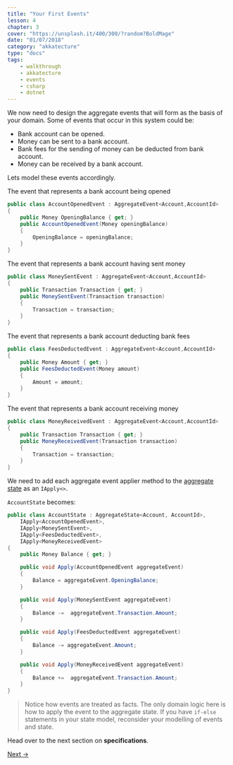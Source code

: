 ```yaml
---
title: "Your First Events"
lesson: 4
chapter: 3
cover: "https://unsplash.it/400/300/?random?BoldMage"
date: "01/07/2018"
category: "akkatecture"
type: "docs"
tags:
    - walkthrough
    - akkatecture
    - events
    - csharp
    - dotnet
---
```

We now need to design the aggregate events that will form as the basis of your domain. Some of events that occur in this system could be:

* Bank account can be opened.
* Money can be sent to a bank account.
* Bank fees for the sending of money can be deducted from bank account.
* Money can be received by a bank account.

Lets model these events accordingly.

The event that represents a bank account being opened
```csharp
public class AccountOpenedEvent : AggregateEvent<Account,AccountId> 
{
    public Money OpeningBalance { get; }
    public AccountOpenedEvent(Money openingBalance)
    {
        OpeningBalance = openingBalance;
    }
}

```

The event that represents a bank account having sent money
```csharp
public class MoneySentEvent : AggregateEvent<Account,AccountId> 
{
    public Transaction Transaction { get; }    
    public MoneySentEvent(Transaction transaction)
    {
        Transaction = transaction;
    }
}

```

The event that represents a bank account deducting bank fees
```csharp
public class FeesDeductedEvent : AggregateEvent<Account,AccountId> 
{
    public Money Amount { get; }
    public FeesDeductedEvent(Money amount)
    {
        Amount = amount;
    }
}
```

The event that represents a bank account receiving money
```csharp
public class MoneyReceivedEvent : AggregateEvent<Account,AccountId> 
{
    public Transaction Transaction { get; }
    public MoneyReceivedEvent(Transaction transaction)
    {
        Transaction = transaction;
    }
}

```

We need to add each aggregate event applier method to the [aggregate state](/docs/your-first-aggregate#the-account-aggregate) as an `IApply<>`.

`AccountState` becomes:

```csharp
public class AccountState : AggregateState<Account, AccountId>,
    IApply<AccountOpenedEvent>,
    IApply<MoneySentEvent>,
    IApply<FeesDeductedEvent>,
    IApply<MoneyReceivedEvent>
{
    public Money Balance { get; }

    public void Apply(AccountOpenedEvent aggregateEvent) 
    {
        Balance = aggregateEvent.OpeningBalance;
    }

    public void Apply(MoneySentEvent aggregateEvent) 
    {
        Balance -=  aggregateEvent.Transaction.Amount;
    }

    public void Apply(FeesDeductedEvent aggregateEvent) 
    {
        Balance -= aggregateEvent.Amount;
    }

    public void Apply(MoneyReceivedEvent aggregateEvent) 
    {
        Balance +=  aggregateEvent.Transaction.Amount;
    }
}
```

> Notice how events are treated as facts. The only domain logic here is how to apply the event to the aggregate state. If you have `if-else` statements in your state model, reconsider your modelling of events and state. 

Head over to the next section on **specifications**.

[Next →](/docs/your-first-specifications)